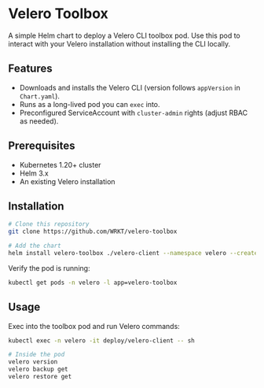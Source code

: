 # Velero Toolbox

A simple Helm chart to deploy a Velero CLI toolbox pod. Use this pod to interact with your Velero installation without installing the CLI locally.

## Features

* Downloads and installs the Velero CLI (version follows `appVersion` in `Chart.yaml`).
* Runs as a long-lived pod you can `exec` into.
* Preconfigured ServiceAccount with `cluster-admin` rights (adjust RBAC as needed).

## Prerequisites

* Kubernetes 1.20+ cluster
* Helm 3.x
* An existing Velero installation 

## Installation

```bash
# Clone this repository
git clone https://github.com/WRKT/velero-toolbox

# Add the chart 
helm install velero-toolbox ./velero-client --namespace velero --create-namespace
```

Verify the pod is running:

```bash
kubectl get pods -n velero -l app=velero-toolbox
```

## Usage

Exec into the toolbox pod and run Velero commands:

```bash
kubectl exec -n velero -it deploy/velero-client -- sh

# Inside the pod
velero version
velero backup get
velero restore get
```
